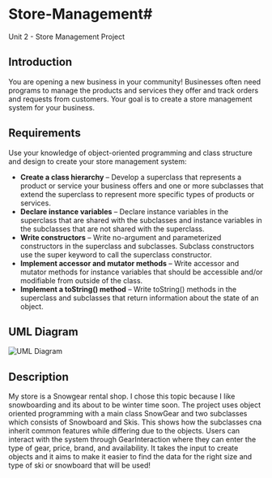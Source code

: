 # Store-Management# 

Unit 2 - Store Management Project

## Introduction

You are opening a new business in your community! Businesses often need programs to manage the products and services they offer and track orders and requests from customers. Your goal is to create a store management system for your business.

## Requirements

Use your knowledge of object-oriented programming and class structure and design to create your store management system:
- **Create a class hierarchy** – Develop a superclass that represents a product or service your business offers and one or more subclasses that extend the superclass to represent more specific types of products or services.
- **Declare instance variables** – Declare instance variables in the superclass that are shared with the subclasses and instance variables in the subclasses that are not shared with the superclass.
- **Write constructors** – Write no-argument and parameterized constructors in the superclass and subclasses. Subclass constructors use the super keyword to call the superclass constructor.
- **Implement accessor and mutator methods** – Write accessor and mutator methods for instance variables that should be accessible and/or modifiable from outside of the class.
- **Implement a toString() method** – Write toString() methods in the superclass and subclasses that return information about the state of an object.

## UML Diagram
![UML Diagram](https://github.com/user-attachments/assets/7db3a69f-c4e5-434b-8681-9e964994f33f)

## Description

My store is a Snowgear rental shop. I chose this topic because I like snowboarding and its about to be winter time soon. The project uses object oriented programming with a main class SnowGear and two subclasses which consists of Snowboard and Skis. This shows how the subclasses cna inherit common features while differing due to the objects. Users can interact with the system through GearInteraction where they can enter the type of gear, price, brand, and availability. It takes the input to create objects and it aims to make it easier to find the data for the right size and type of ski or snowboard that will be used!
